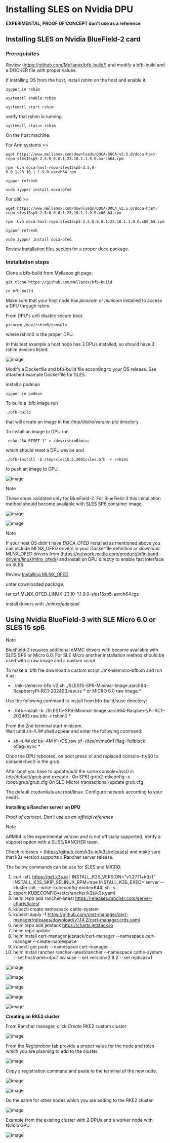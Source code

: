 # Installing SLES on Nvidia DPU 

**EXPERIMENTAL, PROOF OF CONCEPT don't use as a reference**

## Installing SLES on Nvidia BlueField-2 card

### Prerequisites ###


Review (https://github.com/Mellanox/bfb-build/) and modify a bfb-build and a DOCKER file with proper values.

If installing OS from the host, install *rshim* on the host and enable it.

````
zypper in rshim
````
````
systemctl enable rshim
````

````
systemctl start rshim
````

verify that rshim is running

````
systemctl status rshim
````

On the host machine:

For Arm systems >>

````
wget https://www.mellanox.com/downloads/DOCA/DOCA_v2.5.0/doca-host-repo-sles15sp5-2.5.0-0.0.1.23.10.1.1.9.0.aarch64.rpm
````
````
rpm -Uvh doca-host-repo-sles15sp5-2.5.0-0.0.1.23.10.1.1.9.0.aarch64.rpm
````
````
zypper refresh 

````

````
sudo zypper install doca-ofed
````

For x86 >>

````
wget https://www.mellanox.com/downloads/DOCA/DOCA_v2.5.0/doca-host-repo-sles15sp5-2.5.0-0.0.1.23.10.1.1.9.0.x86_64.rpm
````
````
rpm -Uvh doca-host-repo-sles15sp5-2.5.0-0.0.1.23.10.1.1.9.0.x86_64.rpm
````
````
zypper refresh
````
````
sudo zypper install doca-ofed
````


Review [Installation files section](https://docs.nvidia.com/doca/sdk/nvidia+doca+installation+guide+for+linux/index.html#installation-files) for a proper doca package.


### Installation steps ###

Clone a bfb-build from Mellanox git page.

````
git clone https://github.com/Mellanox/bfb-build
````

````
cd bfb-build
````
Make sure that your host node has *picocom* or *minicom* installed to access a DPU through rshim.

From DPU's uefi disable secure boot.
````
picocom /dev/rshim0/console
````
where rshim0 is the proper DPU.

In this test example a host node has 3 DPUs installed, so should have 3 rshim devices listed:

![image](https://github.com/alex-isv/solutions-engineering/assets/52678960/d5b92529-164e-4659-978c-061b0ce9e0be)


Modify a Dockerfile and bfb-build file according to your OS release. See attached example Dockerfile for SLES.

install a podman

````
zypper in podman
````


To build a .bfb image run  

````
./bfb-build
````
that will create an image in the */tmp/distro/version.pid* directory

To install an image to DPU run

````
 echo "SW_RESET 1" > /dev/rshim0/misc
````
which should reset a DPU device and


````
./bfb-install -b /tmp/sles15.5.2601/sles.bfb -r rshim1
````
to push an image to DPU.

![image](https://github.com/alex-isv/solutions-engineering/assets/52678960/ce6f6da1-58a5-4880-9f0a-88d6a819704c)



> [!NOTE]
> These steps validated only for BlueField-2.
> For BlueField-3 this installation method should become available with SLES SP6 container image.



![image](https://github.com/alex-isv/solutions-engineering/assets/52678960/3f2776a1-9ed3-4a7e-a979-e6fe8f0f6503)

![image](https://github.com/alex-isv/solutions-engineering/assets/52678960/ce27a886-9f3c-46a8-8dbd-ee39348b4f9d)


>[!NOTE]
>If your host OS didn't have *DOCA_OFED* installed as mentioned above you can include MLNX_OFED drivers in your Dockerfile definition or download MLNX_OFED drivers from (https://network.nvidia.com/product/infiniband-drivers/linux/mlnx_ofed/) and install on DPU directly to enable fast interface on SLES.
>
>Review [Installing MLNX_OFED](https://docs.nvidia.com/networking/display/mlnxofedv24010331/installing+mlnx_ofed)
>
>untar downloaded package.
>
>tar xzf MLNX_OFED_LINUX-23.10-1.1.9.0-sles15sp5-aarch64.tgz
>
>install drivers with *./mlnxofedinstall* 

## Using Nvidia BlueField-3 with SLE Micro 6.0 or SLES 15 sp6 ##

>[!NOTE]
>BlueField-3 requires additional eMMC drivers with become available with SLES SP6 or Micro 6.0.
>For SLE Micro another installation method should be used with a raw image and a custom script.

To make a .bfb file download a custom script ./mk-slemicro-bfb.sh and run it as:

* ./mk-slemicro-bfb-v2.sh ./SLES15-SP6-Minimal-Image.aarch64-RaspberryPi-RC1-202403.raw.xz * or MICRO 6.0 raw image.*

Use the following command to install  from bfb-build/suse directory:
 * ./bfb-install -b ./SLES15-SP6-Minimal-Image.aarch64-RaspberryPi-RC1-202403.raw.bfb -r rshim0 *

From the 2nd terminal start minicom.   
Wait until sh-4.4# shell appear and enter the following command:
* sh-4.4# dd bs=4M if=/OS.raw of=/dev/nvme0n1 iflag=fullblock oflag=sync *

Once the DPU rebooted, on boot press ‘e’ and replaced console=ttyS0 to console=hvc0 in the grub.

After boot you have to update/add the same console=hvc0 in /etc/default/grub and execute :
On SP6)  grub2-mkconfig -o /boot/grub/grub.cfg
On SLE-Micro) transactional-update grub.cfg

The default credentials are root/linux.
Configure network according to your needs.



**Installing a Rancher server on DPU** 

*Proof of concept. Don't use as an official reference*


> [!NOTE]
> ARM64 is the experimental version and is not officially supported.
> Verify a support option with a SUSE/RANCHER team.

Check releases > (https://github.com/k3s-io/k3s/releases) and make sure that k3s version supports a Rancher server release. 

The below commands can be use for SLES and MICRO.

1. curl -sfL https://get.k3s.io | INSTALL_K3S_VERSION="v1.27.11+k3s1" INSTALL_K3S_SKIP_SELINUX_RPM=true INSTALL_K3S_EXEC='server --cluster-init --write-kubeconfig-mode=644' sh -s -
2. export KUBECONFIG=/etc/rancher/k3s/k3s.yaml
3. helm repo add rancher-latest https://releases.rancher.com/server-charts/latest
4. kubectl create namespace cattle-system
5. kubectl apply -f https://github.com/cert-manager/cert-manager/releases/download/v1.14.2/cert-manager.crds.yaml
6. helm repo add jetstack https://charts.jetstack.io
7. helm repo update
8. helm install cert-manager jetstack/cert-manager --namespace cert-manager --create-namespace
9. kubectl get pods --namespace cert-manager
10. helm install rancher rancher-latest/rancher --namespace cattle-system --set hostname=dpu1.isv.suse --set version=2.8.2 --set replicas=1


![image](https://github.com/alex-isv/solutions-engineering/assets/52678960/9fba1dff-a66c-423d-b4cd-e9324e1b79f7)


![image](https://github.com/alex-isv/solutions-engineering/assets/52678960/855c1ddf-ce04-4d3f-a2ff-5ae4df36766f)

 ![image](https://github.com/alex-isv/solutions-engineering/assets/52678960/76aa22ee-1179-4339-8ae7-c790121f1759)


![image](https://github.com/alex-isv/solutions-engineering/assets/52678960/e090fb51-452e-4d8d-a373-239f1c552943)


![image](https://github.com/alex-isv/solutions-engineering/assets/52678960/ee000619-45d3-4533-b79e-3b1d04e696ae)


**Creating an RKE2 cluster**

From Rancher manager, click *Create* RKE2 custom cluster


![image](https://github.com/alex-isv/solutions-engineering/assets/52678960/87c76d69-5db8-48ee-bea1-7abb38252e02)



From the *Registration* tab provide a proper value for the node and roles which you are planning to add to the cluster.

![image](https://github.com/alex-isv/solutions-engineering/assets/52678960/397011ae-90b8-4de2-ad6e-4eaefa2a4424)


Copy a registration command and paste to the terminal of the new node.

![image](https://github.com/alex-isv/solutions-engineering/assets/52678960/35b382ec-ccb1-4cd7-9d25-875e01396264)


![image](https://github.com/alex-isv/solutions-engineering/assets/52678960/1f2570df-04dd-43b8-8574-f39f94249446)


Do the same for other nodes which you are adding to the RKE2 cluster.


![image](https://github.com/alex-isv/solutions-engineering/assets/52678960/622aaade-51f3-43ef-aca9-3d86a39097ea)


Example from the existing cluster with 2 DPUs and a worker node with Nvidia GPU.

![image](https://github.com/alex-isv/solutions-engineering/assets/52678960/c8d8ca88-1257-4a30-bdcf-05edc25bc3de)




